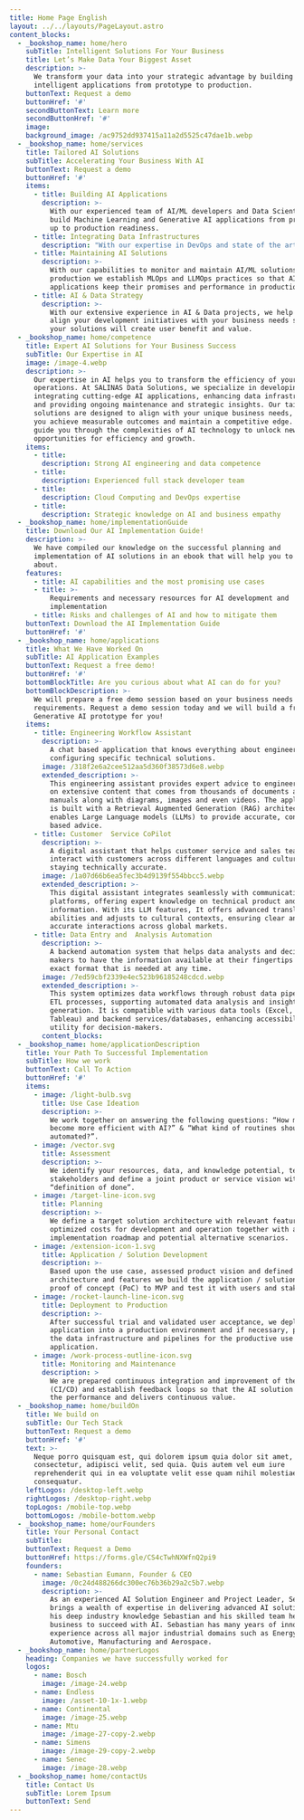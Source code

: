 ```yaml
---
title: Home Page English
layout: ../../layouts/PageLayout.astro
content_blocks:
  - _bookshop_name: home/hero
    subTitle: Intelligent Solutions For Your Business
    title: Let’s Make Data Your Biggest Asset
    description: >-
      We transform your data into your strategic advantage by building
      intelligent applications from prototype to production.
    buttonText: Request a demo
    buttonHref: '#'
    secondButtonText: Learn more
    secondButtonHref: '#'
    image:
    background_image: /ac9752dd937415a11a2d5525c47dae1b.webp
  - _bookshop_name: home/services
    title: Tailored AI Solutions
    subTitle: Accelerating Your Business With AI
    buttonText: Request a demo
    buttonHref: '#'
    items:
      - title: Building AI Applications
        description: >-
          With our experienced team of AI/ML developers and Data Scientists, we
          build Machine Learning and Generative AI applications from prototype
          up to production readiness.
      - title: Integrating Data Infrastructures
        description: "With our expertise in DevOps and state of the art cloud computing architectures, we\_ help you to integrate data infrastructures that enable your solutions to perform."
      - title: Maintaining AI Solutions
        description: >-
          With our capabilities to monitor and maintain AI/ML solutions in
          production we establish MLOps and LLMOps practices so that AI
          applications keep their promises and performance in production.
      - title: AI & Data Strategy
        description: >-
          With our extensive experience in AI & Data projects, we help you to
          align your development initiatives with your business needs so that
          your solutions will create user benefit and value.
  - _bookshop_name: home/competence
    title: Expert AI Solutions for Your Business Success
    subTitle: Our Expertise in AI
    image: /image-4.webp
    description: >-
      Our expertise in AI helps you to transform the efficiency of your business
      operations. At SALINAS Data Solutions, we specialize in developing and
      integrating cutting-edge AI applications, enhancing data infrastructures,
      and providing ongoing maintenance and strategic insights. Our tailored
      solutions are designed to align with your unique business needs, ensuring
      you achieve measurable outcomes and maintain a competitive edge. Let us
      guide you through the complexities of AI technology to unlock new
      opportunities for efficiency and growth.
    items:
      - title:
        description: Strong AI engineering and data competence
      - title:
        description: Experienced full stack developer team
      - title:
        description: Cloud Computing and DevOps expertise
      - title:
        description: Strategic knowledge on AI and business empathy
  - _bookshop_name: home/implementationGuide
    title: Download Our AI Implementation Guide!
    description: >-
      We have compiled our knowledge on the successful planning and
      implementation of AI solutions in an ebook that will help you to learn
      about.
    features:
      - title: AI capabilities and the most promising use cases
      - title: >-
          Requirements and necessary resources for AI development and
          implementation
      - title: Risks and challenges of AI and how to mitigate them
    buttonText: Download the AI Implementation Guide
    buttonHref: '#'
  - _bookshop_name: home/applications
    title: What We Have Worked On
    subTitle: AI Application Examples
    buttonText: Request a free demo!
    buttonHref: '#'
    bottomBlockTitle: Are you curious about what AI can do for you?
    bottomBlockDescription: >-
      We will prepare a free demo session based on your business needs and
      requirements. Request a demo session today and we will build a free
      Generative AI prototype for you!
    items:
      - title: Engineering Workflow Assistant
        description: >-
          A chat based application that knows everything about engineering and
          configuring specific technical solutions.
        image: /318f2e6a2cee512aa5d360f38573d6e8.webp
        extended_description: >-
          This engineering assistant provides expert advice to engineers based
          on extensive content that comes from thousands of documents and
          manuals along with diagrams, images and even videos. The application
          is built with a Retrieval Augmented Generation (RAG) architecture that
          enables Large Language models (LLMs) to provide accurate, context
          based advice.
      - title: Customer  Service CoPilot
        description: >-
          A digital assistant that helps customer service and sales teams to
          interact with customers across different languages and cultures while
          staying technically accurate.
        image: /1a07d66b6ea5fec3b4d9139f554bbcc5.webp
        extended_description: >-
          This digital assistant integrates seamlessly with communication
          platforms, offering expert knowledge on technical product and service
          information. With its LLM features, It offers advanced translation
          abilities and adjusts to cultural contexts, ensuring clear and
          accurate interactions across global markets.
      - title: Data Entry and  Analysis Automation
        description: >-
          A backend automation system that helps data analysts and decision
          makers to have the information available at their fingertips in the
          exact format that is needed at any time.
        image: /7ed59cbf2339e4ec523b96185248cdcd.webp
        extended_description: >-
          This system optimizes data workflows through robust data pipelines and
          ETL processes, supporting automated data analysis and insight
          generation. It is compatible with various data tools (Excel, PowerBI,
          Tableau) and backend services/databases, enhancing accessibility and
          utility for decision-makers.
        content_blocks:
  - _bookshop_name: home/applicationDescription
    title: Your Path To Successful Implementation
    subTitle: How we work
    buttonText: Call To Action
    buttonHref: '#'
    items:
      - image: /light-bulb.svg
        title: Use Case Ideation
        description: >-
          We work together on answering the following questions: “How might we
          become more efficient with AI?” & “What kind of routines should be
          automated?”.
      - image: /vector.svg
        title: Assessment
        description: >-
          We identify your resources, data, and knowledge potential, teams and
          stakeholders and define a joint product or service vision with a clear
          “definition of done”.
      - image: /target-line-icon.svg
        title: Planning
        description: >-
          We define a target solution architecture with relevant features and
          optimized costs for development and operation together with an
          implementation roadmap and potential alternative scenarios.
      - image: /extension-icon-1.svg
        title: Application / Solution Development
        description: >-
          Based upon the use case, assessed product vision and defined
          architecture and features we build the application / solution from
          proof of concept (PoC) to MVP and test it with users and stakeholders.
      - image: /rocket-launch-line-icon.svg
        title: Deployment to Production
        description: >-
          After successful trial and validated user acceptance, we deploy the
          application into a production environment and if necessary, prepare
          the data infrastructure and pipelines for the productive use of the AI
          application.
      - image: /work-process-outline-icon.svg
        title: Monitoring and Maintenance
        description: >
          We are prepared continuous integration and improvement of the solution
          (CI/CD) and establish feedback loops so that the AI solution keeps up
          the performance and delivers continuous value.
  - _bookshop_name: home/buildOn
    title: We build on
    subTitle: Our Tech Stack
    buttonText: Request a demo
    buttonHref: '#'
    text: >-
      Neque porro quisquam est, qui dolorem ipsum quia dolor sit amet,
      consectetur, adipisci velit, sed quia. Quis autem vel eum iure
      reprehenderit qui in ea voluptate velit esse quam nihil molestiae
      consequatur.
    leftLogos: /desktop-left.webp
    rightLogos: /desktop-right.webp
    topLogos: /mobile-top.webp
    bottomLogos: /mobile-bottom.webp
  - _bookshop_name: home/ourFounders
    title: Your Personal Contact
    subTitle:
    buttonText: Request a Demo
    buttonHref: https://forms.gle/CS4cTwhNXWfnQ2pi9
    founders:
      - name: Sebastian Eumann, Founder & CEO
        image: /0c24d488266dc300ec76b36b29a2c5b7.webp
        description: >-
          As an experienced AI Solution Engineer and Project Leader, Sebastian
          brings a wealth of expertise in delivering advanced AI solutions. With
          his deep industry knowledge Sebastian and his skilled team help your
          business to succeed with AI. Sebastian has many years of innovation
          experience across all major industrial domains such as Energy,
          Automotive, Manufacturing and Aerospace.
  - _bookshop_name: home/partnerLogos
    heading: Companies we have successfully worked for
    logos:
      - name: Bosch
        image: /image-24.webp
      - name: Endless
        image: /asset-10-1x-1.webp
      - name: Continental
        image: /image-25.webp
      - name: Mtu
        image: /image-27-copy-2.webp
      - name: Simens
        image: /image-29-copy-2.webp
      - name: Senec
        image: /image-28.webp
  - _bookshop_name: home/contactUs
    title: Contact Us
    subTitle: Lorem Ipsum
    buttonText: Send
---
```

